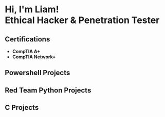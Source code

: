 <h1>Hi, I'm Liam! <br/>Ethical Hacker & Penetration Tester
</h1>
<h2>Certifications</h2>

- <b>CompTIA A+</b>
- <b>CompTIA Network+</b>

<h2>Powershell Projects</h2>

<h2>Red Team Python Projects</h2>

<h2>C Projects</h2>
